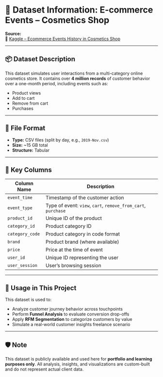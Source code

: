 # 🧾 Dataset Information: E-commerce Events – Cosmetics Shop

**Source:**  
📌 [Kaggle – Ecommerce Events History in Cosmetics Shop](https://www.kaggle.com/datasets/mkechinov/ecommerce-events-history-in-cosmetics-shop)

---

## 📦 Dataset Description

This dataset simulates user interactions from a multi-category online cosmetics store. It contains over **4 million records** of customer behavior over a one-month period, including events such as:

- Product views
- Add to cart
- Remove from cart
- Purchases

---

## 📁 File Format

- **Type:** CSV files (split by day, e.g., `2019-Nov.csv`)
- **Size:** ~15 GB total
- **Structure:** Tabular

---

## 🔑 Key Columns

| Column Name     | Description                                       |
|------------------|---------------------------------------------------|
| `event_time`     | Timestamp of the customer action                 |
| `event_type`     | Type of event: `view`, `cart`, `remove_from_cart`, `purchase` |
| `product_id`     | Unique ID of the product                         |
| `category_id`    | Product category ID                              |
| `category_code`  | Product category in code format                  |
| `brand`          | Product brand (where available)                  |
| `price`          | Price at the time of event                       |
| `user_id`        | Unique ID representing the user                  |
| `user_session`   | User’s browsing session                          |

---

## 🎯 Usage in This Project

This dataset is used to:

- Analyze customer journey behavior across touchpoints
- Perform **Funnel Analysis** to evaluate conversion drop-offs
- Apply **RFM Segmentation** to categorize customers by value
- Simulate a real-world customer insights freelance scenario

---

## 🛡️ Note

This dataset is publicly available and used here for **portfolio and learning purposes only**. All analysis, insights, and visualizations are custom-built and do not represent actual client data.
